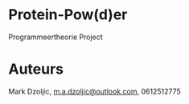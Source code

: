 # Protein-Pow(d)er
 Programmeertheorie Project

# Auteurs

Mark Dzoljic, m.a.dzoljic@outlook.com, 0612512775

